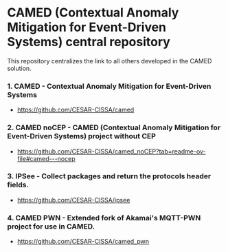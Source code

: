 # CAMED (Contextual Anomaly Mitigation for Event-Driven Systems) central repository

This repository centralizes the link to all others developed in the CAMED solution.

### 1. CAMED - Contextual Anomaly Mitigation for Event-Driven Systems
- https://github.com/CESAR-CISSA/camed

### 2. CAMED noCEP - CAMED (Contextual Anomaly Mitigation for Event-Driven Systems) project without CEP
- https://github.com/CESAR-CISSA/camed_noCEP?tab=readme-ov-file#camed---nocep

### 3. IPSee - Collect packages and return the protocols header fields.
- https://github.com/CESAR-CISSA/ipsee

### 4. CAMED PWN - Extended fork of Akamai's MQTT-PWN project for use in CAMED.
- https://github.com/CESAR-CISSA/camed_pwn